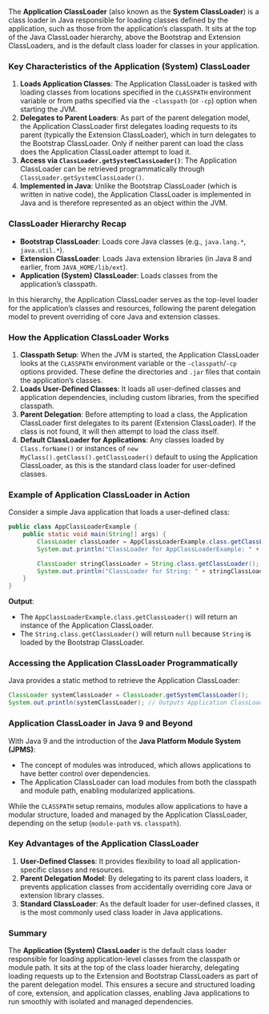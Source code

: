 The **Application ClassLoader** (also known as the **System ClassLoader**) is a class loader in Java responsible for loading classes defined by the application, such as those from the application’s classpath. It sits at the top of the Java ClassLoader hierarchy, above the Bootstrap and Extension ClassLoaders, and is the default class loader for classes in your application.

### Key Characteristics of the Application (System) ClassLoader
1. **Loads Application Classes**: The Application ClassLoader is tasked with loading classes from locations specified in the `CLASSPATH` environment variable or from paths specified via the `-classpath` (or `-cp`) option when starting the JVM.
2. **Delegates to Parent Loaders**: As part of the parent delegation model, the Application ClassLoader first delegates loading requests to its parent (typically the Extension ClassLoader), which in turn delegates to the Bootstrap ClassLoader. Only if neither parent can load the class does the Application ClassLoader attempt to load it.
3. **Access via `ClassLoader.getSystemClassLoader()`**: The Application ClassLoader can be retrieved programmatically through `ClassLoader.getSystemClassLoader()`.
4. **Implemented in Java**: Unlike the Bootstrap ClassLoader (which is written in native code), the Application ClassLoader is implemented in Java and is therefore represented as an object within the JVM.

### ClassLoader Hierarchy Recap
- **Bootstrap ClassLoader**: Loads core Java classes (e.g., `java.lang.*`, `java.util.*`).
- **Extension ClassLoader**: Loads Java extension libraries (in Java 8 and earlier, from `JAVA_HOME/lib/ext`).
- **Application (System) ClassLoader**: Loads classes from the application’s classpath.

In this hierarchy, the Application ClassLoader serves as the top-level loader for the application’s classes and resources, following the parent delegation model to prevent overriding of core Java and extension classes.

### How the Application ClassLoader Works
1. **Classpath Setup**: When the JVM is started, the Application ClassLoader looks at the `CLASSPATH` environment variable or the `-classpath`/`-cp` options provided. These define the directories and `.jar` files that contain the application’s classes.
2. **Loads User-Defined Classes**: It loads all user-defined classes and application dependencies, including custom libraries, from the specified classpath.
3. **Parent Delegation**: Before attempting to load a class, the Application ClassLoader first delegates to its parent (Extension ClassLoader). If the class is not found, it will then attempt to load the class itself.
4. **Default ClassLoader for Applications**: Any classes loaded by `Class.forName()` or instances of `new MyClass().getClass().getClassLoader()` default to using the Application ClassLoader, as this is the standard class loader for user-defined classes.

### Example of Application ClassLoader in Action
Consider a simple Java application that loads a user-defined class:

```java
public class AppClassLoaderExample {
    public static void main(String[] args) {
        ClassLoader classLoader = AppClassLoaderExample.class.getClassLoader();
        System.out.println("ClassLoader for AppClassLoaderExample: " + classLoader);

        ClassLoader stringClassLoader = String.class.getClassLoader();
        System.out.println("ClassLoader for String: " + stringClassLoader);
    }
}
```

**Output**:
- The `AppClassLoaderExample.class.getClassLoader()` will return an instance of the Application ClassLoader.
- The `String.class.getClassLoader()` will return `null` because `String` is loaded by the Bootstrap ClassLoader.

### Accessing the Application ClassLoader Programmatically
Java provides a static method to retrieve the Application ClassLoader:
```java
ClassLoader systemClassLoader = ClassLoader.getSystemClassLoader();
System.out.println(systemClassLoader); // Outputs Application ClassLoader instance
```

### Application ClassLoader in Java 9 and Beyond
With Java 9 and the introduction of the **Java Platform Module System (JPMS)**:
- The concept of modules was introduced, which allows applications to have better control over dependencies.
- The Application ClassLoader can load modules from both the classpath and module path, enabling modularized applications.

While the `CLASSPATH` setup remains, modules allow applications to have a modular structure, loaded and managed by the Application ClassLoader, depending on the setup (`module-path` vs. `classpath`).

### Key Advantages of the Application ClassLoader
1. **User-Defined Classes**: It provides flexibility to load all application-specific classes and resources.
2. **Parent Delegation Model**: By delegating to its parent class loaders, it prevents application classes from accidentally overriding core Java or extension library classes.
3. **Standard ClassLoader**: As the default loader for user-defined classes, it is the most commonly used class loader in Java applications.

### Summary
The **Application (System) ClassLoader** is the default class loader responsible for loading application-level classes from the classpath or module path. It sits at the top of the class loader hierarchy, delegating loading requests up to the Extension and Bootstrap ClassLoaders as part of the parent delegation model. This ensures a secure and structured loading of core, extension, and application classes, enabling Java applications to run smoothly with isolated and managed dependencies.